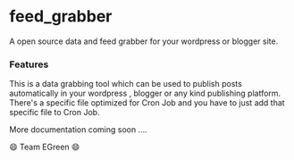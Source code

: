 # feed_grabber
A open source data and feed grabber for your wordpress or blogger site.

### Features

This is a data grabbing tool which can be used to publish posts automatically in your wordpress , blogger or any kind
publishing platform. There's a specific file optimized for Cron Job and you have to just
add that specific file to Cron Job.

More documentation coming soon ....

:smile: Team EGreen :smile:
